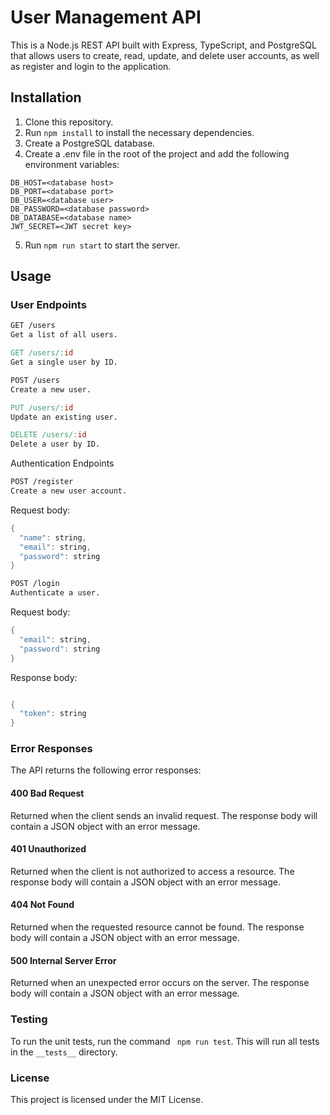 # User Management API

This is a Node.js REST API built with Express, TypeScript, and PostgreSQL that allows users to create, read, update, and delete user accounts, as well as register and login to the application.

## Installation
1. Clone this repository.
2. Run `npm install` to install the necessary dependencies.
3. Create a PostgreSQL database.
4. Create a .env file in the root of the project and add the following environment variables:
```
DB_HOST=<database host>
DB_PORT=<database port>
DB_USER=<database user>
DB_PASSWORD=<database password>
DB_DATABASE=<database name>
JWT_SECRET=<JWT secret key>
```
5. Run `npm run start` to start the server.

## Usage
### User Endpoints
````makefile
GET /users
Get a list of all users.

GET /users/:id
Get a single user by ID.

POST /users
Create a new user.

PUT /users/:id
Update an existing user.

DELETE /users/:id
Delete a user by ID.
````

Authentication Endpoints
````makefile
POST /register
Create a new user account.
````
Request body:
````c
{
  "name": string,
  "email": string,
  "password": string
}
````
````makefile
POST /login
Authenticate a user.
````

Request body:
````c
{
  "email": string,
  "password": string
}
````
Response body:
````c

{
  "token": string
}
````

### Error Responses
The API returns the following error responses:

#### 400 Bad Request
Returned when the client sends an invalid request. The response body will contain a JSON object with an error message.

#### 401 Unauthorized
Returned when the client is not authorized to access a resource. The response body will contain a JSON object with an error message.

#### 404 Not Found
Returned when the requested resource cannot be found. The response body will contain a JSON object with an error message.

#### 500 Internal Server Error
Returned when an unexpected error occurs on the server. The response body will contain a JSON object with an error message.

### Testing
To run the unit tests, run the command ` npm run test`. This will run all tests in the `__tests__` directory.

### License
This project is licensed under the MIT License.